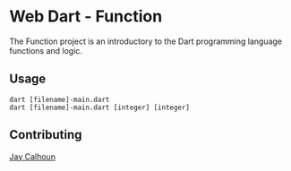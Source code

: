 Web Dart - Function
=============

The Function project is an introductory to the Dart programming language functions and logic.

Usage
-----

```
dart [filename]-main.dart
dart [filename]-main.dart [integer] [integer]
```

Contributing
------------

[Jay Calhoun](https://www.github.com/Valinor13)